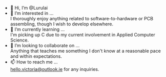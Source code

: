 - 👋 Hi, I’m @Lurulai
- 👀 I’m interested in ...  
          I thoroughly enjoy anything related to software-to-hardware or PCB assembling, though I wish to develop elsewhere.
- 🌱 I’m currently learning ...  
          I'm picking up C due to my current involvement in Applied Computer Science.
- 💞️ I’m looking to collaborate on ...  
          Anything that teaches me something I don't know at a reasonable pace and within expectations.
- 📫 How to reach me ...  
          hello.victoria@outlook.ie for any inquiries.

<!---
Lurulai/Lurulai is a ✨ special ✨ repository because its `README.md` (this file) appears on your GitHub profile.
You can click the Preview link to take a look at your changes.
--->
